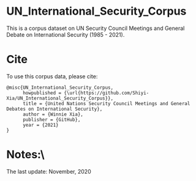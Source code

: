 # UN_International_Security_Corpus
This is a corpus dataset on UN Security Council Meetings and General Debate on International Security (1985 - 2021).
# Cite
To use this corpus data, please cite: 
```
@misc{UN_International_Security_Corpus,
      howpublished = {\url{https://github.com/Shiyi-Xia/UN_International_Security_Corpus}},
      title = {United Nations Security Council Meetings and General Debates on International Security},
      author = {Winnie Xia},
      publisher = {GitHub},
      year = {2021}
}
```
# Notes:\
The last update: November, 2020
